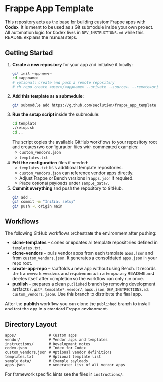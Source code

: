# Frappe App Template

This repository acts as the base for building custom Frappe apps with **Codex**.  It is meant to be used as a Git submodule inside your own project.  All automation logic for Codex lives in `DEV_INSTRUCTIONS.md` while this README explains the manual steps.

## Getting Started

1. **Create a new repository** for your app and initialise it locally:
   ```bash
   git init <appname>
   cd <appname>
   # optional: create and push a remote repository
   # gh repo create <user>/<appname> --private --source=. --remote=origin --push
   ```
2. **Add this template as a submodule**:
   ```bash
   git submodule add https://github.com/seclution/frappe_app_template template
   ```
3. **Run the setup script** inside the submodule:
   ```bash
   cd template
   ./setup.sh
   cd ..
   ```
   The script copies the available GitHub workflows to your repository root and creates two configuration files with commented examples:
   - `custom_vendors.json`
   - `templates.txt`
4. **Edit the configuration** files if needed:
   - `templates.txt` lists additional template repositories.
   - `custom_vendors.json` can reference vendor apps directly.
   - Adjust Frappe or Bench versions in `apps.json` if required.
   - Place optional payloads under `sample_data/`.
5. **Commit everything** and push the repository to GitHub.
   ```bash
   git add .
   git commit -m "Initial setup"
   git push -u origin main
   ```

## Workflows

The following GitHub workflows orchestrate the environment after pushing:

- **clone-templates** – clones or updates all template repositories defined in `templates.txt`.
- **clone-vendors** – pulls vendor apps from each template `apps.json` and from `custom_vendors.json`. It generates a consolidated `apps.json` in your repo root.
- **create-app-repo** – scaffolds a new app without using Bench. It records the framework versions and requirements in a temporary README and deletes itself after completion so the workflow can only run once.
- **publish** – prepares a clean `published` branch by removing development artifacts (`.git*`, `template*`, `vendor/`, `apps.json`, `DEV_INSTRUCTIONS.md`, `custom_vendors.json`). Use this branch to distribute the final app.

After the **publish** workflow you can clone the `published` branch to install and test the app in a standard Frappe environment.

## Directory Layout

```
apps/               # Custom apps
vendor/             # Vendor apps and templates
instructions/       # Development notes
codex.json          # Index for Codex
custom_vendors.json # Optional vendor definitions
templates.txt       # Optional template list
sample_data/        # Example payloads
apps.json           # Generated list of all vendor apps
```

For framework specific hints see the files in `instructions/`.
